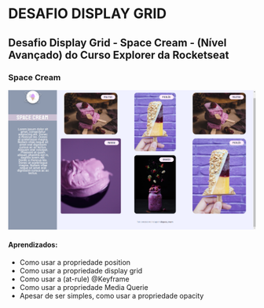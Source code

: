# DESAFIO DISPLAY GRID
## Desafio Display Grid - Space Cream - (Nível Avançado) do Curso Explorer da Rocketseat

### Space Cream

<img src="/img/display-grid-1.png" alt="Imagem do site contruido no curso Explorer" />

#### Aprendizados:

<ul>
<li>Como usar a propriedade position</li>
<li>Como usar a propriedade display grid</li>
<li>Como usar a (at-rule) @Keyframe</li>
<li>Como usar a propriedade Media Querie</li>
<li>Apesar de ser simples, como usar a propriedade opacity</li>
</ul>